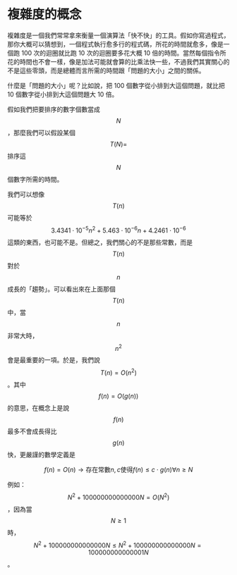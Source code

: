 # 複雜度的概念

複雜度是一個我們常常拿來衡量一個演算法「快不快」的工具。假如你寫過程式，那你大概可以猜想到，一個程式執行愈多行的程式碼，所花的時間就愈多，像是一個跑 100 次的迴圈就比跑 10 次的迴圈要多花大概 10 倍的時間。當然每個指令所花的時間也不會一樣，像是加法可能就會算的比乘法快一些，不過我們其實關心的不是這些零頭，而是總體而言所需的時間跟「問題的大小」之間的關係。

什麼是「問題的大小」呢？比如說，把 100 個數字從小排到大這個問題，就比把 10 個數字從小排到大這個問題大 10 倍。

假如我們把要排序的數字個數當成 $$N$$ ，那麼我們可以假設某個 $$T(N) = $$ 排序這 $$N$$ 個數字所需的時間。

我們可以想像 $$T(n)$$ 可能等於 $$3.4341 \cdot 10^{-5} n^2 + 5.463 \cdot 10^{-6} n + 4.2461 \cdot 10^{-6}$$ 這類的東西，也可能不是。但總之，我們關心的不是那些常數，而是 $$T(n)$$ 對於 $$n$$ 成長的「趨勢」。可以看出來在上面那個 $$T(n)$$ 中，當 $$n$$ 非常大時，$$n^2$$ 會是最重要的一項。於是，我們說$$T(n) = O(n^2)$$。其中 $$f(n) = O(g(n))$$ 的意思，在概念上是說 $$f(n)$$ 最多不會成長得比 $$g(n)$$ 快，更嚴謹的數學定義是

$$f(n) = O(n) \rightarrow \text{存在常數} n, c \text{使得} f(n) \leq c \cdot g(n) \forall n \geq N$$

例如：$$N^2 + 100000000000000N = O(N^2)$$，因為當 $$N \geq 1$$ 時，$$N^2 + 100000000000000N \leq N^2 + 100000000000000N = 100000000000001N$$。


